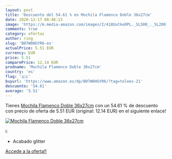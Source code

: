 ```yaml
---
layout: post
title: 'Descuento del 54.61 % en Mochila Flamenco Doble 36x27cm'
date: 2020-12-17 08:46:13
image: 'https://m.media-amazon.com/images/I/418UutkeOPL._SL500_._SL200_.jpg'
comments: true
category: ofertas
author: ring
slug: 'B07W8HGYR6-es'
actualPrice: 5.51 EUR
currency: EUR
price: 5.51
comparePrice: 12.14 EUR
prodname: 'Mochila Flamenco Doble 36x27cm'
country: 'es'
flag: '🇪🇸'
buyurl: 'https://www.amazon.es/dp/B07W8HGYR6/?tag=tolees-21'
descuento: '54.61'
average: '5.51'
---
```


Tienes [Mochila Flamenco Doble 36x27cm](https://www.amazon.es/dp/B07W8HGYR6/?tag=tolees-21) con un 54.61 % de descuento con precio de oferta de 5.51 EUR (original: 12.14 EUR) en el siguiente enlace!

[![Mochila Flamenco Doble 36x27cm](https://m.media-amazon.com/images/I/418UutkeOPL._SL500_._SL200_.jpg)](https://www.amazon.es/dp/B07W8HGYR6/?tag=tolees-21)

ℹ️:

- Acabado glitter

[Accede a la oferta!!](https://www.amazon.es/dp/B07W8HGYR6/?tag=tolees-21)
